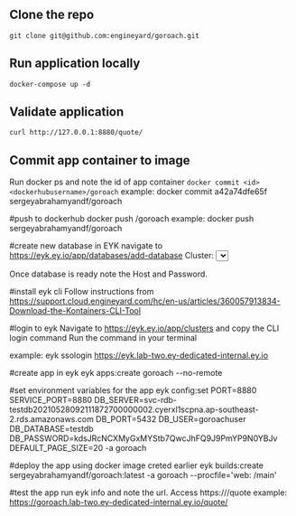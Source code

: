 ## Clone the repo
`git clone git@github.com:engineyard/goroach.git`

## Run application locally
`docker-compose up -d`

## Validate application
`curl http://127.0.0.1:8880/quote/`

## Commit app container to image
Run docker ps and note the id of app container
`docker commit <id> <dockerhubusername>/goroach`
example: docker commit a42a74dfe65f sergeyabrahamyandf/goroach

#push to dockerhub
docker push  <dockerhubusername>/goroach
example: docker push sergeyabrahamyandf/goroach

#create new database in EYK
navigate to https://eyk.ey.io/app/databases/add-database
Cluster: <select your cluster>
Database Name: tesdb
Database Username: goroachuser
Engine: postgres
Engine Version: 9.6
Database Storage: 20
Instance Size: Small

Once database is ready note the Host and Password.

#install eyk cli
Follow instructions from https://support.cloud.engineyard.com/hc/en-us/articles/360057913834-Download-the-Kontainers-CLI-Tool

#login to eyk
Navigate to https://eyk.ey.io/app/clusters and copy the CLI login command
Run the command in your terminal

example: eyk ssologin https://eyk.lab-two.ey-dedicated-internal.ey.io

#create app in eyk
eyk apps:create goroach --no-remote

#set environment variables for the app
eyk config:set PORT=8880 SERVICE_PORT=8880 DB_SERVER=svc-rdb-testdb20210528092111872700000002.cyerxl1scpna.ap-southeast-2.rds.amazonaws.com DB_PORT=5432 DB_USER=goroachuser DB_DATABASE=testdb DB_PASSWORD=kdsJRcNCXMyGxMYStb7QwcJhFQ9J9PmYP9N0YBJv DEFAULT_PAGE_SIZE=20 -a goroach

#deploy the app using docker image creted earlier
eyk builds:create sergeyabrahamyandf/goroach:latest -a goroach --procfile='web: /main'

#test the app
run eyk info and note the url. Access https://<url>/quote
example: https://goroach.lab-two.ey-dedicated-internal.ey.io/quote/